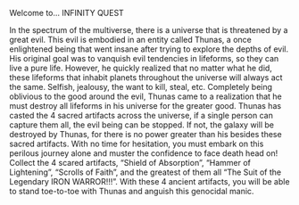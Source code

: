 Welcome to... INFINITY QUEST

In the spectrum of the multiverse, there is a universe that is threatened by a great evil.
This evil is embodied in an entity called Thunas, a once enlightened being that went insane after
trying to explore the depths of evil. His original goal was to vanquish evil tendencies in
lifeforms, so they can live a pure life. However, he quickly realized that no matter what he did,
these lifeforms that inhabit planets throughout the universe will always act the same. Selfish,
jealousy, the want to kill, steal, etc. Completely being oblivious to the good around the evil,
Thunas came to a realization that he must destroy all lifeforms in his universe for the greater
good. Thunas has casted the 4 sacred artifacts across the universe, if a single person can capture
them all, the evil being can be stopped. If not, the galaxy will be destroyed by Thunas, for there
is no power greater than his besides these sacred artifacts. With no time for hesitation, you must
embark on this perilous journey alone and muster the confidence to face death head on! Collect
the 4 scared artifacts, “Shield of Absorption”, “Hammer of Lightening”, “Scrolls of Faith”,
and the greatest of them all “The Suit of the Legendary IRON WARROR!!!”. With these
4 ancient artifacts, you will be able to stand toe-to-toe with Thunas and anguish this genocidal manic.
